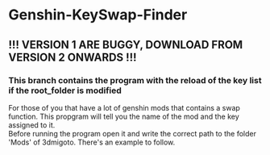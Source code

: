 # Genshin-KeySwap-Finder
## !!! VERSION 1 ARE BUGGY, DOWNLOAD FROM VERSION 2 ONWARDS !!!
### This branch contains the program with the reload of the key list if the root_folder is modified
For those of you that have a lot of genshin mods that contains a swap function. This propgram will tell you the name of the mod and the key assigned to it.\
Before running the program open it and write the correct path to the folder 'Mods' of 3dmigoto. There's an example to follow.
